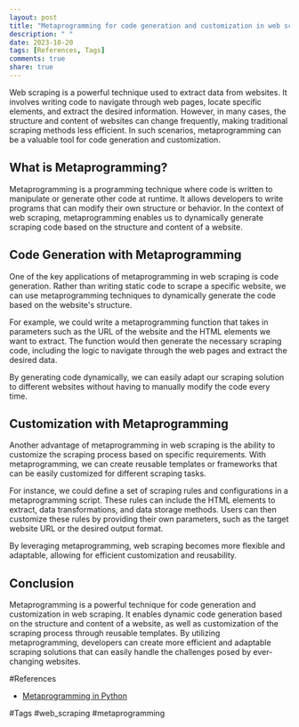 ```yaml
---
layout: post
title: "Metaprogramming for code generation and customization in web scraping"
description: " "
date: 2023-10-20
tags: [References, Tags]
comments: true
share: true
---
```


Web scraping is a powerful technique used to extract data from websites. It involves writing code to navigate through web pages, locate specific elements, and extract the desired information. However, in many cases, the structure and content of websites can change frequently, making traditional scraping methods less efficient. In such scenarios, metaprogramming can be a valuable tool for code generation and customization.

## What is Metaprogramming?

Metaprogramming is a programming technique where code is written to manipulate or generate other code at runtime. It allows developers to write programs that can modify their own structure or behavior. In the context of web scraping, metaprogramming enables us to dynamically generate scraping code based on the structure and content of a website.

## Code Generation with Metaprogramming

One of the key applications of metaprogramming in web scraping is code generation. Rather than writing static code to scrape a specific website, we can use metaprogramming techniques to dynamically generate the code based on the website's structure.

For example, we could write a metaprogramming function that takes in parameters such as the URL of the website and the HTML elements we want to extract. The function would then generate the necessary scraping code, including the logic to navigate through the web pages and extract the desired data.

By generating code dynamically, we can easily adapt our scraping solution to different websites without having to manually modify the code every time.

## Customization with Metaprogramming

Another advantage of metaprogramming in web scraping is the ability to customize the scraping process based on specific requirements. With metaprogramming, we can create reusable templates or frameworks that can be easily customized for different scraping tasks.

For instance, we could define a set of scraping rules and configurations in a metaprogramming script. These rules can include the HTML elements to extract, data transformations, and data storage methods. Users can then customize these rules by providing their own parameters, such as the target website URL or the desired output format.

By leveraging metaprogramming, web scraping becomes more flexible and adaptable, allowing for efficient customization and reusability.

## Conclusion

Metaprogramming is a powerful technique for code generation and customization in web scraping. It enables dynamic code generation based on the structure and content of a website, as well as customization of the scraping process through reusable templates. By utilizing metaprogramming, developers can create more efficient and adaptable scraping solutions that can easily handle the challenges posed by ever-changing websites.

#References
- [Metaprogramming in Python](https://realpython.com/metaprogramming-and-metaclasses/)

#Tags
#web_scraping #metaprogramming